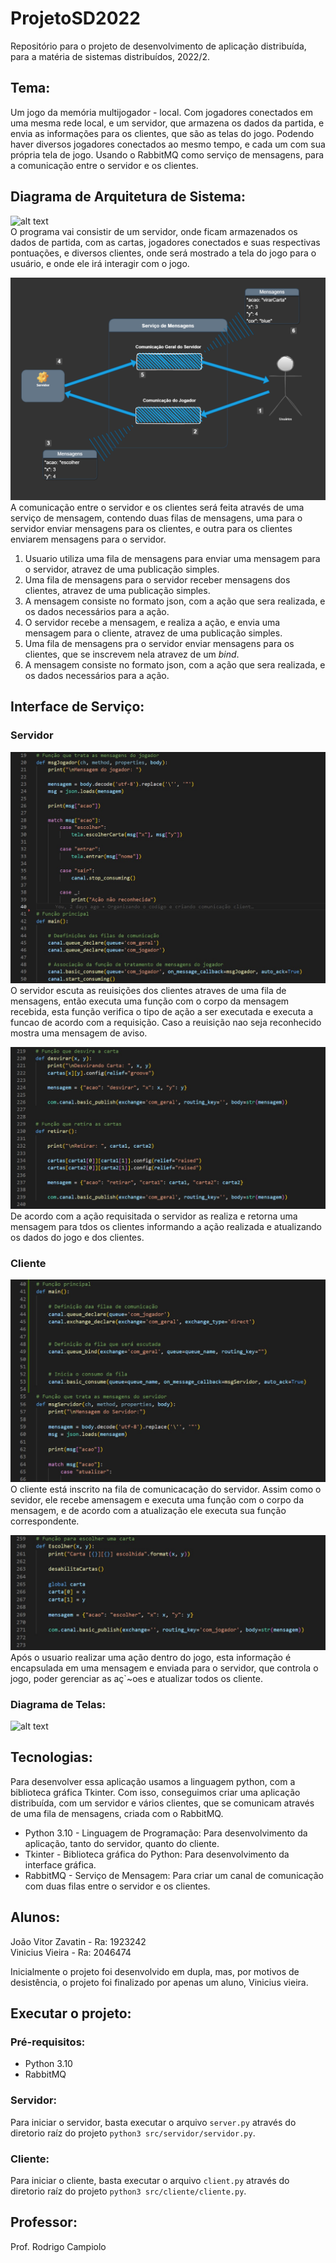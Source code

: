 # ProjetoSD2022
Repositório para o projeto de desenvolvimento de aplicação distribuída, para a matéria de sistemas distribuídos, 2022/2.

## Tema:
Um jogo da memória multijogador - local. Com jogadores conectados em uma mesma rede local, e um servidor, que armazena os dados da partida, e envia as informações para os clientes, que são as telas do jogo. Podendo haver diversos jogadores conectados ao mesmo tempo, e cada um com sua própria tela de jogo. Usando o RabbitMQ como serviço de mensagens, para a comunicação entre o servidor e os clientes.   
   
## Diagrama de Arquitetura de Sistema:
![alt text](https://github.com/Vanakaus/ProjetoSD2022/blob/main/images/ArquiteturaSist.png?raw=true "Arquitetura do Sistema")   
O programa vai consistir de um servidor, onde ficam armazenados os dados de partida, com as cartas, jogadores conectados e suas respectivas pontuações, e diversos clientes, onde será mostrado a tela do jogo para o usuário, e onde ele irá interagir com o jogo.  

![alt text](https://github.com/Vanakaus/ProjetoSD2022/blob/main/images/ArquiteturaNet.png?raw=true "Arquitetura da Rede")   
A comunicação entre o servidor e os clientes será feita através de uma serviço de mensagem, contendo duas filas de mensagens, uma para o servidor enviar mensagens para os clientes, e outra para os clientes enviarem mensagens para o servidor.

1. Usuario utiliza uma fila de mensagens para enviar uma mensagem para o servidor, atravez de uma publicação simples.
2. Uma fila de mensagens para o servidor receber mensagens dos clientes, atravez de uma publicação simples.
3. A mensagem consiste no formato json, com a ação que sera realizada, e os dados necessários para a ação.
4. O servidor recebe a mensagem, e realiza a ação, e envia uma mensagem para o cliente, atravez de uma publicação simples.
5. Uma fila de mensagens pra o servidor enviar mensagens para os clientes, que se inscrevem nela atravez de um *bind*.
6. A mensagem consiste no formato json, com a ação que sera realizada, e os dados necessários para a ação.

## Interface de Serviço:   

### Servidor
![alt text](https://github.com/Vanakaus/ProjetoSD2022/blob/main/images/InterfaceDeServicoCom.jpg?raw=true "Interface de Serviço 1 do Servidor")
O servidor escuta as reuisições dos clientes atraves de uma fila de mensagens, então executa uma função com o corpo da mensagem recebida, esta função verifica o tipo de ação a ser executada e executa a funcao de acordo com a requisição. Caso a reuisição nao seja reconhecido mostra uma mensagem de aviso.

![alt text](https://github.com/Vanakaus/ProjetoSD2022/blob/main/images/InterfaceDeServicoTela.jpg?raw=true "Interface de Serviço 2 do Servidor")
De acordo com a ação requisitada o servidor as realiza e retorna uma mensagem para tdos os clientes informando a ação realizada e atualizando os dados do jogo e dos clientes.  

### Cliente
![alt text](https://github.com/Vanakaus/ProjetoSD2022/blob/main/images/InterfaceDeServicoComCliente.jpg?raw=true "Interface de Serviço 1 do Cliente")
O cliente está inscrito na fila de comunicacação do servidor. Assim como o sevidor, ele recebe amensagem e executa uma função com o corpo da mensagem, e de acordo com a atualização ele executa sua função correspondente. 

![alt text](https://github.com/Vanakaus/ProjetoSD2022/blob/main/images/InterfaceDeServicoTelaCliente.jpg?raw=true "Interface de Serviço 2 do Cliente")
Após o usuario realizar uma ação dentro do jogo, esta informação é encapsulada em uma mensagem e enviada para o servidor, que controla o jogo, poder gerenciar as aç`~oes e atualizar todos os cliente.

### Diagrama de Telas:   
![alt text](https://github.com/Vanakaus/ProjetoSD2022/blob/main/images/Telas.png?raw=true "Telas")

## Tecnologias: 
Para desenvolver essa aplicação usamos a linguagem python, com a biblioteca gráfica Tkinter. Com isso, conseguimos criar uma aplicação distribuída, com um servidor e vários clientes, que se comunicam através de uma fila de mensagens, criada com o RabbitMQ.

* Python 3.10 - Linguagem de Programação: Para desenvolvimento da aplicação, tanto do servidor, quanto do cliente.
* Tkinter - Biblioteca gráfica do Python: Para desenvolvimento da interface gráfica.
* RabbitMQ - Serviço de Mensagem: Para criar um canal de comunicação com duas filas entre o servidor e os clientes.

## Alunos: 
João Vitor Zavatin - Ra: 1923242  
Vinicius Vieira - Ra: 2046474  
  
Inicialmente o projeto foi desenvolvido em dupla, mas, por motivos de desistência, o projeto foi finalizado por apenas um aluno, Vinicius vieira.

## Executar o projeto:
### Pré-requisitos:
- Python 3.10
- RabbitMQ

### Servidor:
Para iniciar o servidor, basta executar o arquivo `server.py` através do diretorio raíz do projeto `python3 src/servidor/servidor.py`.

### Cliente:
Para iniciar o cliente, basta executar o arquivo `client.py` através do diretorio raíz do projeto `python3 src/cliente/cliente.py`.
  

## Professor:
Prof. Rodrigo Campiolo
